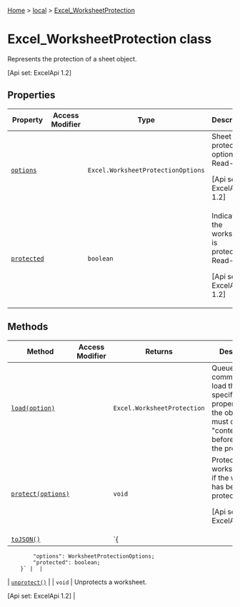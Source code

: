 [Home](./index) &gt; [local](local.md) &gt; [Excel\_WorksheetProtection](local.excel_worksheetprotection.md)

# Excel\_WorksheetProtection class

Represents the protection of a sheet object. 

 \[Api set: ExcelApi 1.2\]

## Properties

|  Property | Access Modifier | Type | Description |
|  --- | --- | --- | --- |
|  [`options`](local.excel_worksheetprotection.options.md) |  | `Excel.WorksheetProtectionOptions` | Sheet protection options. Read-Only. <p/> \[Api set: ExcelApi 1.2\] |
|  [`protected`](local.excel_worksheetprotection.protected.md) |  | `boolean` | Indicates if the worksheet is protected. Read-Only. <p/> \[Api set: ExcelApi 1.2\] |

## Methods

|  Method | Access Modifier | Returns | Description |
|  --- | --- | --- | --- |
|  [`load(option)`](local.excel_worksheetprotection.load.md) |  | `Excel.WorksheetProtection` | Queues up a command to load the specified properties of the object. You must call "context.sync()" before reading the properties. |
|  [`protect(options)`](local.excel_worksheetprotection.protect.md) |  | `void` | Protects a worksheet. Fails if the worksheet has been protected. <p/> \[Api set: ExcelApi 1.2\] |
|  [`toJSON()`](local.excel_worksheetprotection.tojson.md) |  | `{
            "options": WorksheetProtectionOptions;
            "protected": boolean;
        }` |  |
|  [`unprotect()`](local.excel_worksheetprotection.unprotect.md) |  | `void` | Unprotects a worksheet. <p/> \[Api set: ExcelApi 1.2\] |

